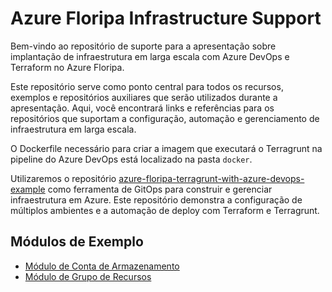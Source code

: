 # Azure Floripa Infrastructure Support

Bem-vindo ao repositório de suporte para a apresentação sobre implantação de infraestrutura em larga escala com Azure DevOps e Terraform no Azure Floripa.

Este repositório serve como ponto central para todos os recursos, exemplos e repositórios auxiliares que serão utilizados durante a apresentação. Aqui, você encontrará links e referências para os repositórios que suportam a configuração, automação e gerenciamento de infraestrutura em larga escala.

O Dockerfile necessário para criar a imagem que executará o Terragrunt na pipeline do Azure DevOps está localizado na pasta `docker`.

Utilizaremos o repositório [azure-floripa-terragrunt-with-azure-devops-example](https://github.com/Nicodemos305/azure-floripa-terragrunt-with-azure-devops-example) como ferramenta de GitOps para construir e gerenciar infraestrutura em Azure. Este repositório demonstra a configuração de múltiplos ambientes e a automação de deploy com Terraform e Terragrunt.

## Módulos de Exemplo

- [Módulo de Conta de Armazenamento](https://github.com/Nicodemos305/azure-floripa-tf-storage-account-module)
- [Módulo de Grupo de Recursos](https://github.com/Nicodemos305/azure-floripa-tf-resource_group-module)

